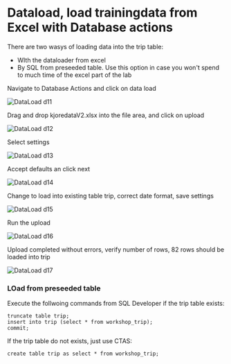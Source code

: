 # Dataload, load trainingdata from Excel with Database actions  

There are two wasys of loading data into the trip table:  
- WIth the dataloader from excel
- By SQL from preseeded table. Use this option in case you won't spend to much time of the excel part of the lab

Navigate to Database Actions and click on data load

![DataLoad d11](../images/dl1.jpg)

Drag and drop kjoredataV2.xlsx into the file area, and click on upload

![DataLoad d12](../images/dl2.jpg)

Select settings

![DataLoad d13](../images/dl3.jpg)

Accept defaults an click next

![DataLoad d14](../images/dl4.jpg)

Change to load into existing table trip, correct date format, save settings

![DataLoad d15](../images/dl5.jpg)

Run the upload

![DataLoad d16](../images/dl6.jpg)

Upload completed without errors, verify number of rows, 82 rows should be loaded into trip

![DataLoad d17](../images/dl7.jpg)

### LOad from preseeded table

Execute the follwoing commands from SQL Developer if the trip table exists:   
```
truncate table trip;
insert into trip (select * from workshop_trip);
commit;
```
  
If the trip table do not exists, just use CTAS:  

```
create table trip as select * from workshop_trip;
```







